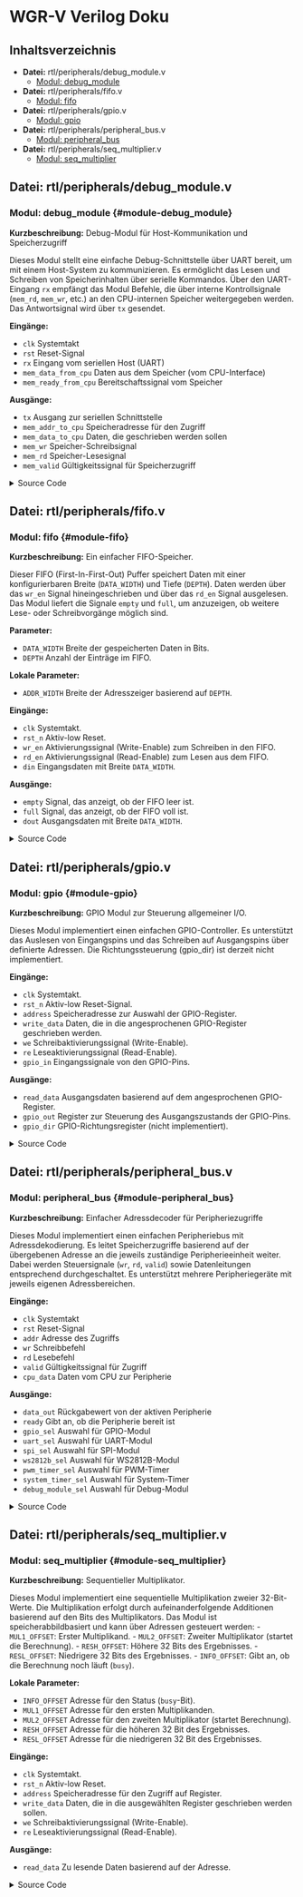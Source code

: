 # WGR-V Verilog Doku

## Inhaltsverzeichnis

- **Datei:** rtl/peripherals/debug_module.v
  - [Modul: debug_module](#module-debug_module)
- **Datei:** rtl/peripherals/fifo.v
  - [Modul: fifo](#module-fifo)
- **Datei:** rtl/peripherals/gpio.v
  - [Modul: gpio](#module-gpio)
- **Datei:** rtl/peripherals/peripheral_bus.v
  - [Modul: peripheral_bus](#module-peripheral_bus)
- **Datei:** rtl/peripherals/seq_multiplier.v
  - [Modul: seq_multiplier](#module-seq_multiplier)


## Datei: rtl/peripherals/debug_module.v

### Modul: debug_module {#module-debug_module}

**Kurzbeschreibung:** Debug-Modul für Host-Kommunikation und Speicherzugriff

Dieses Modul stellt eine einfache Debug-Schnittstelle über UART bereit, um mit einem Host-System zu kommunizieren. Es ermöglicht das Lesen und Schreiben von Speicherinhalten über serielle Kommandos. Über den UART-Eingang `rx` empfängt das Modul Befehle, die über interne Kontrollsignale (`mem_rd`, `mem_wr`, etc.) an den CPU-internen Speicher weitergegeben werden. Das Antwortsignal wird über `tx` gesendet.

**Eingänge:**

- `clk` Systemtakt
- `rst` Reset-Signal
- `rx` Eingang vom seriellen Host (UART)
- `mem_data_from_cpu` Daten aus dem Speicher (vom CPU-Interface)
- `mem_ready_from_cpu` Bereitschaftssignal vom Speicher

**Ausgänge:**

- `tx` Ausgang zur seriellen Schnittstelle
- `mem_addr_to_cpu` Speicheradresse für den Zugriff
- `mem_data_to_cpu` Daten, die geschrieben werden sollen
- `mem_wr` Speicher-Schreibsignal
- `mem_rd` Speicher-Lesesignal
- `mem_valid` Gültigkeitssignal für Speicherzugriff

<details>
<summary>Source Code</summary>

```verilog
`default_nettype none
`timescale 1ns / 1ns



module debug_module (
    input  wire        clk,
    input  wire        rst_n,
    input  wire [ 7:0] address,
    input  wire [31:0] write_data,
    output wire [31:0] read_data,
    input  wire        we,
    input  wire        re,
    output wire [31:0] debug_out
  );

  localparam DEBUG_ADDR = 32'h00000000;

  reg [31:0] debug_reg;

  assign read_data = debug_reg;
  assign debug_out = debug_reg;

  always @(posedge clk or negedge rst_n)
  begin
    if (!rst_n)
    begin
      debug_reg <= 32'h00000000;
    end
    else
    if (we)
    begin
      debug_reg <= write_data;
      $display("DEBUG_REG UPDATED: 0x%08X (%d) at time %0t", write_data, write_data, $time);
    end
  end

endmodule

```
</details>

## Datei: rtl/peripherals/fifo.v

### Modul: fifo {#module-fifo}

**Kurzbeschreibung:** Ein einfacher FIFO-Speicher.

Dieser FIFO (First-In-First-Out) Puffer speichert Daten mit einer konfigurierbaren Breite (`DATA_WIDTH`) und Tiefe (`DEPTH`). Daten werden über das `wr_en` Signal hineingeschrieben und über das `rd_en` Signal ausgelesen. Das Modul liefert die Signale `empty` und `full`, um anzuzeigen, ob weitere Lese- oder Schreibvorgänge möglich sind.

**Parameter:**

- `DATA_WIDTH` Breite der gespeicherten Daten in Bits.
- `DEPTH`      Anzahl der Einträge im FIFO.

**Lokale Parameter:**

- `ADDR_WIDTH` Breite der Adresszeiger basierend auf `DEPTH`.

**Eingänge:**

- `clk`      Systemtakt.
- `rst_n`    Aktiv-low Reset.
- `wr_en`    Aktivierungssignal (Write-Enable) zum Schreiben in den FIFO.
- `rd_en`    Aktivierungssignal (Read-Enable) zum Lesen aus dem FIFO.
- `din`      Eingangsdaten mit Breite `DATA_WIDTH`.

**Ausgänge:**

- `empty`    Signal, das anzeigt, ob der FIFO leer ist.
- `full`     Signal, das anzeigt, ob der FIFO voll ist.
- `dout`     Ausgangsdaten mit Breite `DATA_WIDTH`.

<details>
<summary>Source Code</summary>

```verilog
`default_nettype none
`timescale 1ns / 1ns


module fifo #(
  parameter DATA_WIDTH = 8,
  parameter DEPTH      = 16
  ) (
    input  wire                  clk,
    input  wire                  rst_n,
    input  wire                  wr_en,
    input  wire                  rd_en,
    output wire                  empty,
    output wire                  full,
    input  wire [DATA_WIDTH-1:0] din,
    output wire [DATA_WIDTH-1:0] dout
  );

  localparam ADDR_WIDTH = $clog2(DEPTH);

  reg [ADDR_WIDTH  :0]    rd_ptr;
  reg [ADDR_WIDTH  :0]    wr_ptr;
  reg [DATA_WIDTH-1:0] mem[0:DEPTH-1];

  reg wr_en_prev;
  reg rd_en_prev;

  wire [ADDR_WIDTH: 0] next_wr;

  assign empty   = (rd_ptr  == wr_ptr);
  
  assign full    = (wr_ptr[ADDR_WIDTH]     != rd_ptr[ADDR_WIDTH]) &&
                   (wr_ptr[ADDR_WIDTH-1:0] == rd_ptr[ADDR_WIDTH-1:0]);
                   
  assign next_wr = (wr_ptr   + 1);

  always @(posedge clk or negedge rst_n)
  begin
    if (!rst_n)
    begin
      wr_ptr <= 0;
      rd_ptr <= 0;
      wr_en_prev <= 0;
      rd_en_prev <= 0;
    end
    else
    begin
      wr_en_prev <= wr_en;
      rd_en_prev <= rd_en;

      if (wr_en && !wr_en_prev && !full)
      begin
        mem[wr_ptr[ADDR_WIDTH - 1: 0]] <= din;
        wr_ptr <= next_wr;
      end

      if (rd_en && !rd_en_prev && !empty)
      begin
        rd_ptr <= rd_ptr + 1;
      end
    end
  end

  assign dout = empty ? {DATA_WIDTH{1'b0}} : mem[rd_ptr[ADDR_WIDTH - 1 : 0]];

endmodule

```
</details>

## Datei: rtl/peripherals/gpio.v

### Modul: gpio {#module-gpio}

**Kurzbeschreibung:** GPIO Modul zur Steuerung allgemeiner I/O.

Dieses Modul implementiert einen einfachen GPIO-Controller. Es unterstützt das Auslesen von Eingangspins und das Schreiben auf Ausgangspins über definierte Adressen. Die Richtungssteuerung (gpio_dir) ist derzeit nicht implementiert.

**Eingänge:**

- `clk`         Systemtakt.
- `rst_n`       Aktiv-low Reset-Signal.
- `address`     Speicheradresse zur Auswahl der GPIO-Register.
- `write_data`  Daten, die in die angesprochenen GPIO-Register geschrieben werden.
- `we`          Schreibaktivierungssignal (Write-Enable).
- `re`          Leseaktivierungssignal (Read-Enable).
- `gpio_in`     Eingangssignale von den GPIO-Pins.

**Ausgänge:**

- `read_data`  Ausgangsdaten basierend auf dem angesprochenen GPIO-Register.
- `gpio_out`   Register zur Steuerung des Ausgangszustands der GPIO-Pins.
- `gpio_dir`   GPIO-Richtungsregister (nicht implementiert).

<details>
<summary>Source Code</summary>

```verilog
`default_nettype none
`timescale 1ns / 1ns


module gpio (
  input  wire        clk,
  input  wire        rst_n,
  input  wire [7:0]  address,
  input  wire [31:0] write_data,
  output wire [31:0] read_data,
  input  wire        we,
  input  wire        re,
  output reg  [7:0]  gpio_out,
  output reg  [7:0]  gpio_dir,
  input  wire [7:0]  gpio_in
);

  // No dir implemented at the moment
  localparam GPIO_DIR_BASE    = 8'h00;
  localparam GPIO_IN_OFFSET   = 8'h04;
  localparam GPIO_OUT_OFFSET  = 8'h08;
  localparam GPIO_OUT_STEP    = 8'h04;

  wire [2:0] pin_index = (address - GPIO_OUT_OFFSET) >> 2;

  assign read_data = (address == GPIO_IN_OFFSET) ? {24'd0, gpio_in} :
                     (address >= GPIO_OUT_OFFSET && address < (GPIO_OUT_OFFSET + (8 * GPIO_OUT_STEP))) 
                     ? {31'd0, gpio_out[pin_index]} : 32'd0;

  always @(posedge clk or negedge rst_n)
  begin
    if (!rst_n)
    begin
      gpio_out <= 8'd0;
      gpio_dir <= 8'd0;
    end
    else
    if (we && address >= GPIO_OUT_OFFSET && address < (GPIO_OUT_OFFSET + (8 * GPIO_OUT_STEP)))
    begin
      gpio_out[pin_index] <= write_data[0];
    end
  end

endmodule
```
</details>

## Datei: rtl/peripherals/peripheral_bus.v

### Modul: peripheral_bus {#module-peripheral_bus}

**Kurzbeschreibung:** Einfacher Adressdecoder für Peripheriezugriffe

Dieses Modul implementiert einen einfachen Peripheriebus mit Adressdekodierung. Es leitet Speicherzugriffe basierend auf der übergebenen Adresse an die jeweils zuständige Peripherieeinheit weiter. Dabei werden Steuersignale (`wr`, `rd`, `valid`) sowie Datenleitungen entsprechend durchgeschaltet. Es unterstützt mehrere Peripheriegeräte mit jeweils eigenen Adressbereichen.

**Eingänge:**

- `clk` Systemtakt
- `rst` Reset-Signal
- `addr` Adresse des Zugriffs
- `wr` Schreibbefehl
- `rd` Lesebefehl
- `valid` Gültigkeitssignal für Zugriff
- `cpu_data` Daten vom CPU zur Peripherie

**Ausgänge:**

- `data_out` Rückgabewert von der aktiven Peripherie
- `ready` Gibt an, ob die Peripherie bereit ist
- `gpio_sel` Auswahl für GPIO-Modul
- `uart_sel` Auswahl für UART-Modul
- `spi_sel` Auswahl für SPI-Modul
- `ws2812b_sel` Auswahl für WS2812B-Modul
- `pwm_timer_sel` Auswahl für PWM-Timer
- `system_timer_sel` Auswahl für System-Timer
- `debug_module_sel` Auswahl für Debug-Modul

<details>
<summary>Source Code</summary>

```verilog
`include "../defines.v"
`default_nettype none
`timescale 1ns / 1ns



module peripheral_bus (
  input  wire        clk,
  input  wire        rst_n,
  input  wire [13:0] address,
  input  wire [31:0] write_data,
  output reg  [31:0] read_data,
  input  wire        we,
  input  wire        re,
  output wire [31:0] debug_out,
  output wire        uart_tx,
  input  wire        uart_rx,
  output wire        pwm_out,
  output wire        ws_out,
  output wire        spi_mosi,
  input  wire        spi_miso,
  output wire        spi_clk,
  output wire        spi_cs,
  output wire [ 7:0] gpio_out,
  output wire [ 7:0] gpio_dir,
  input  wire [ 7:0] gpio_in
);

  localparam DEBUG_BASE  = 6'h01;
  localparam UART_BASE   = 6'h02;
  localparam TIME_BASE   = 6'h03;
  localparam PWM_BASE    = 6'h04;
  localparam MULT_BASE   = 6'h05;
  localparam DIV_BASE    = 6'h06;
  localparam SPI_BASE    = 6'h07;
  localparam GPIO_BASE   = 6'h08;
  localparam WS_BASE     = 6'h09;

  wire [7:0] func_addr;

  assign func_addr = address[7:0];


  // Debug
`ifdef INCLUDE_DEBUG

  wire [31:0] debug_data;
  
  wire debug_sel;
  wire debug_we;
  wire debug_re;

  assign debug_sel  = (address[12:8] == DEBUG_BASE);
  assign debug_we   = we & debug_sel;
  assign debug_re   = re & debug_sel;

  debug_module debug_inst (
    .clk        (clk),
    .rst_n      (rst_n),
    .address    (func_addr),
    .write_data (write_data),
    .read_data  (debug_data),
    .we         (debug_we),
    .re         (debug_re),
    .debug_out  (debug_out)
  );

`else
  wire  [31:0]  debug_data = 32'h0;
  wire          debug_sel  = 1'b0;
  assign        debug_out  = 32'h0;
`endif


  // UART
`ifdef INCLUDE_UART

  wire [31:0] uart_data;

  wire uart_sel;
  wire uart_we;
  wire uart_re;

  assign uart_sel  = (address[12:8] == UART_BASE);
  assign uart_we   = we & uart_sel;
  assign uart_re   = re & uart_sel;

  uart #(
    .FIFO_TX_DEPTH(`UART_FIFO_TX_DEPTH),
    .FIFO_RX_DEPTH(`UART_FIFO_RX_DEPTH)
  ) uart_inst (
    .clk        (clk),
    .rst_n      (rst_n),
    .address    (func_addr),
    .write_data (write_data),
    .read_data  (uart_data),
    .we         (uart_we),
    .re         (uart_re),
    .uart_tx    (uart_tx),
    .uart_rx    (uart_rx)
  );

`else
  wire  [31:0]  uart_data = 32'h0;
  wire          uart_sel  = 1'b0;
  assign        uart_tx   = 1'b0;
`endif


  // System Timer
`ifdef INCLUDE_TIME

  wire [31:0] time_data;

  wire time_sel;
  wire time_we;
  wire time_re;

  assign time_sel  = (address[12:8] == TIME_BASE);
  assign time_we   = we & time_sel;
  assign time_re   = re & time_sel;

  system_timer system_timer_inst (
    .clk        (clk),
    .rst_n      (rst_n),
    .address    (func_addr),
    .write_data (write_data),
    .read_data  (time_data),
    .we         (time_we),
    .re         (time_re)
  );

`else
  wire [31:0] time_data = 32'h0;
  wire        time_sel  = 1'b0;
`endif


  // PWM Timer
`ifdef INCLUDE_PWM

  wire [31:0] pwm_data;

  wire pwm_sel;
  wire pwm_we;
  wire pwm_re;

  assign pwm_sel  = (address[12:8] == PWM_BASE);
  assign pwm_we   = we & pwm_sel;
  assign pwm_re   = re & pwm_sel;

  pwm_timer pwm_timer_inst (
    .clk        (clk),
    .rst_n      (rst_n),
    .address    (func_addr),
    .write_data (write_data),
    .read_data  (pwm_data),
    .we         (pwm_we),
    .re         (pwm_re),
    .pwm_out    (pwm_out)
  );

`else
  wire [31:0] pwm_data = 32'h0;
  wire        pwm_sel  = 1'b0;
  assign      pwm_out  = 1'b0;
`endif


  // Sequential Multiplier
`ifdef INCLUDE_MULT

  wire [31:0] mult_data;

  wire mult_sel;
  wire mult_we;
  wire mult_re;

  assign mult_sel  = (address[12:8] == MULT_BASE);
  assign mult_we   = we & mult_sel;
  assign mult_re   = re & mult_sel;

  seq_multiplier seq_multiplier_inst (
    .clk        (clk),
    .rst_n      (rst_n),
    .address    (func_addr),
    .write_data (write_data),
    .read_data  (mult_data),
    .we         (mult_we),
    .re         (mult_re)
  );

`else
  wire [31:0] mult_data = 32'h0;
  wire        mult_sel  = 1'b0;
`endif


  // Sequential Divider
`ifdef INCLUDE_DIV

  wire [31:0] div_data;

  wire div_sel;
  wire div_we;
  wire div_re;

  assign div_sel  = (address[12:8] == DIV_BASE);
  assign div_we   = we & div_sel;
  assign div_re   = re & div_sel;

  seq_divider seq_divider_inst (
    .clk        (clk),
    .rst_n      (rst_n),
    .address    (func_addr),
    .write_data (write_data),
    .read_data  (div_data),
    .we         (div_we),
    .re         (div_re)
  );

`else
  wire [31:0] div_data = 32'h0;
  wire        div_sel  = 1'b0;
`endif


  // SPI Peripheral
`ifdef INCLUDE_SPI

  wire [31:0] spi_data;

  wire spi_sel;
  wire spi_we;
  wire spi_re;

  assign spi_sel  = (address[12:8] == SPI_BASE);
  assign spi_we   = we & spi_sel;
  assign spi_re   = re & spi_sel;

  spi #(
    .FIFO_TX_DEPTH(`SPI_FIFO_TX_DEPTH),
    .FIFO_RX_DEPTH(`SPI_FIFO_RX_DEPTH)
  ) spi_inst (
    .clk        (clk),
    .rst_n      (rst_n),
    .address    (func_addr),
    .write_data (write_data),
    .read_data  (spi_data),
    .we         (spi_we),
    .re         (spi_re),
    .spi_clk    (spi_clk),
    .spi_mosi   (spi_mosi),
    .spi_miso   (spi_miso),
    .spi_cs     (spi_cs)
  );

`else
  wire [31:0] spi_data = 32'h0;
  wire        spi_sel  = 1'b0;
  assign      spi_mosi = 1'b0;
  assign      spi_clk  = 1'b0;
  assign      spi_cs   = 1'b1;
`endif


  // GPIO Peripheral
`ifdef INCLUDE_GPIO

  wire [31:0] gpio_data;

  wire gpio_sel;
  wire gpio_we;
  wire gpio_re;

  assign gpio_sel  = (address[12:8] == GPIO_BASE);
  assign gpio_we   = we & gpio_sel;
  assign gpio_re   = re & gpio_sel;

  gpio gpio_inst (
    .clk        (clk),
    .rst_n      (rst_n),
    .address    (func_addr),
    .write_data (write_data),
    .read_data  (gpio_data),
    .we         (gpio_we),
    .re         (gpio_re),
    .gpio_out   (gpio_out),
    .gpio_dir   (gpio_dir),
    .gpio_in    (gpio_in)
  );

`else
  wire [31:0]  gpio_data = 32'h0;
  wire         gpio_sel  = 1'b0;
  assign       gpio_out  = 8'b0;
  assign       gpio_dir  = 8'b0;
`endif


  // WS2812B
`ifdef INCLUDE_WS

  wire [31:0] ws_data;

  wire ws_sel;
  wire ws_we;
  wire ws_re;

  assign ws_sel  = (address[12:8] == WS_BASE);
  assign ws_we   = we & ws_sel;
  assign ws_re   = re & ws_sel;

  ws2812b ws2812b_inst (
    .clk        (clk),
    .rst_n      (rst_n),
    .address    (func_addr),
    .write_data (write_data),
    .read_data  (ws_data),
    .we         (ws_we),
    .re         (ws_re),
    .ws_out     (ws_out)
  );

`else
  wire [31:0] ws_data = 32'h0;
  wire        ws_sel  = 1'b0;
  assign      ws_out  = 1'b0;
`endif


  always @(posedge clk or negedge rst_n)
  begin
    if (!rst_n)
      read_data <= 32'h0;
    else
    if (re)
    begin

`ifdef INCLUDE_DEBUG
      if      (debug_sel) read_data <= debug_data;
`endif
`ifdef INCLUDE_UART
      else if (uart_sel)  read_data <= uart_data;
`endif
`ifdef INCLUDE_TIME
      else if (time_sel)  read_data <= time_data;
`endif
`ifdef INCLUDE_PWM
      else if (pwm_sel)   read_data <= pwm_data;
`endif
`ifdef INCLUDE_MULT
      else if (mult_sel)  read_data <= mult_data;
`endif
`ifdef INCLUDE_DIV
      else if (div_sel)   read_data <= div_data;
`endif
`ifdef INCLUDE_SPI
      else if (spi_sel)   read_data <= spi_data;
`endif
`ifdef INCLUDE_GPIO
      else if (gpio_sel)  read_data <= gpio_data;
`endif
`ifdef INCLUDE_WS
      else if (ws_sel)    read_data <= ws_data;
`endif

      else
        read_data <= 32'h0;

    end
  end

endmodule

```
</details>

## Datei: rtl/peripherals/seq_multiplier.v

### Modul: seq_multiplier {#module-seq_multiplier}

**Kurzbeschreibung:** Sequentieller Multiplikator.

Dieses Modul implementiert eine sequentielle Multiplikation zweier 32-Bit-Werte. Die Multiplikation erfolgt durch aufeinanderfolgende Additionen basierend auf den Bits des Multiplikators.  Das Modul ist speicherabbildbasiert und kann über Adressen gesteuert werden: - `MUL1_OFFSET`: Erster Multiplikand. - `MUL2_OFFSET`: Zweiter Multiplikator (startet die Berechnung). - `RESH_OFFSET`: Höhere 32 Bits des Ergebnisses. - `RESL_OFFSET`: Niedrigere 32 Bits des Ergebnisses. - `INFO_OFFSET`: Gibt an, ob die Berechnung noch läuft (`busy`).

**Lokale Parameter:**

- `INFO_OFFSET` Adresse für den Status (`busy`-Bit).
- `MUL1_OFFSET` Adresse für den ersten Multiplikanden.
- `MUL2_OFFSET` Adresse für den zweiten Multiplikator (startet Berechnung).
- `RESH_OFFSET` Adresse für die höheren 32 Bit des Ergebnisses.
- `RESL_OFFSET` Adresse für die niedrigeren 32 Bit des Ergebnisses.

**Eingänge:**

- `clk`         Systemtakt.
- `rst_n`       Aktiv-low Reset.
- `address`     Speicheradresse für den Zugriff auf Register.
- `write_data`  Daten, die in die ausgewählten Register geschrieben werden sollen.
- `we`          Schreibaktivierungssignal (Write-Enable).
- `re`          Leseaktivierungssignal (Read-Enable).

**Ausgänge:**

- `read_data`   Zu lesende Daten basierend auf der Adresse.

<details>
<summary>Source Code</summary>

```verilog
`default_nettype none
`timescale 1ns / 1ns


module seq_multiplier (
  input  wire        clk,
  input  wire        rst_n,
  input  wire [ 7:0] address,
  input  wire [31:0] write_data,
  output wire [31:0] read_data,
  input  wire        we,
  input  wire        re
);

  localparam INFO_OFFSET = 8'h00;
  localparam MUL1_OFFSET = 8'h04;
  localparam MUL2_OFFSET = 8'h08;
  localparam RESH_OFFSET = 8'h0C;
  localparam RESL_OFFSET = 8'h10;

  reg [31:0] multiplicand;
  reg [31:0] multiplier;
  reg [63:0] product;
  reg [ 5:0] bit_index;
  reg        busy;

  assign read_data = (address == INFO_OFFSET) ? {31'd0, busy} :
                     (address == MUL1_OFFSET) ? multiplicand  :
                     (address == MUL2_OFFSET) ? multiplier    :
                     (address == RESH_OFFSET) ? product[63:32]:
                     (address == RESL_OFFSET) ? product[31: 0]:
                     32'd0;

  always @(posedge clk or negedge rst_n)
  begin
    if (!rst_n) begin
      multiplicand <= 32'd0;
      multiplier   <= 32'd0;
      product      <= 64'd0;
      bit_index    <= 6'd0;
      busy         <= 1'b0;
    end
    else
    begin
      if (we)
      begin
        case (address)
          MUL1_OFFSET: begin
            multiplicand <= write_data;
          end
          MUL2_OFFSET: begin
            multiplier <= write_data;
            product    <= 64'd0;
            bit_index  <= 6'd31;
            busy       <= 1'b1;
          end
        endcase
      end

      if (busy)
      begin
        if (multiplier[bit_index])
        begin
          product <= product + ((64'd1 << bit_index) * multiplicand);
        end

        if (bit_index == 0)
        begin
          busy <= 1'b0;
        end
        else
        begin
          bit_index <= bit_index - 1;
        end
      end
    end
  end

endmodule

```
</details>

